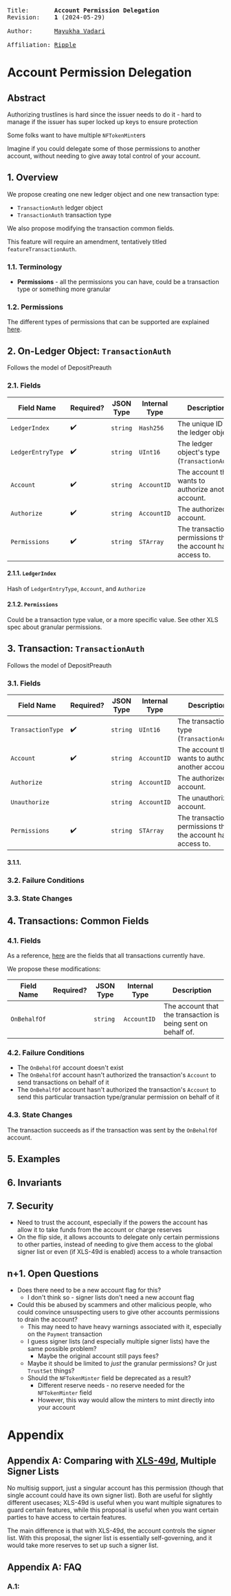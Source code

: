 <pre>
Title:       <b>Account Permission Delegation</b>
Revision:    <b>1</b> (2024-05-29)

Author:      <a href="mailto:mvadari@ripple.com">Mayukha Vadari</a>

Affiliation: <a href="https://ripple.com">Ripple</a>
</pre>

# Account Permission Delegation

## Abstract

Authorizing trustlines is hard since the issuer needs to do it - hard to manage if the issuer has super locked up keys to ensure protection

Some folks want to have multiple `NFTokenMint`ers

Imagine if you could delegate some of those permissions to another account, without needing to give away total control of your account.

## 1. Overview

We propose creating one new ledger object and one new transaction type:
* `TransactionAuth` ledger object
* `TransactionAuth` transaction type

We also propose modifying the transaction common fields.

This feature will require an amendment, tentatively titled `featureTransactionAuth`.

### 1.1. Terminology

* **Permissions** - all the permissions you can have, could be a transaction type or something more granular

### 1.2. Permissions

The different types of permissions that can be supported are explained [here](https://gist.github.com/mvadari/a8d76f0c4e3aa54eb765f08bcacc5316).

## 2. On-Ledger Object: `TransactionAuth`

Follows the model of DepositPreauth

### 2.1. Fields

| Field Name | Required? | JSON Type | Internal Type | Description |
|------------|-----------|-----------|---------------|-------------|
|`LedgerIndex`| ✔️|`string`|`Hash256`|The unique ID of the ledger object.|
|`LedgerEntryType`| ✔️|`string`|`UInt16`|The ledger object's type (`TransactionAuth`)|
|`Account`| ✔️|`string`|`AccountID`|The account that wants to authorize another account.|
|`Authorize`| ✔️|`string`|`AccountID`|The authorized account.|
|`Permissions`| ✔️|`string`|`STArray`|The transaction permissions that the account has access to.|

#### 2.1.1. `LedgerIndex`

Hash of `LedgerEntryType`, `Account`, and `Authorize`

#### 2.1.2. `Permissions`

Could be a transaction type value, or a more specific value. See other XLS spec about granular permissions.

## 3. Transaction: `TransactionAuth`

Follows the model of DepositPreauth

### 3.1. Fields

| Field Name | Required? | JSON Type | Internal Type | Description |
|------------|-----------|-----------|---------------|-------------|
|`TransactionType`| ✔️|`string`|`UInt16`|The transaction type (`TransactionAuth`).|
|`Account`| ✔️|`string`|`AccountID`|The account that wants to authorize another account.|
|`Authorize`| |`string`|`AccountID`|The authorized account.|
|`Unauthorize`| |`string`|`AccountID`|The unauthorized account.|
|`Permissions`| ✔️|`string`|`STArray`|The transaction permissions that the account has access to.|

#### 3.1.1. 

### 3.2. Failure Conditions

### 3.3. State Changes

## 4. Transactions: Common Fields

### 4.1. Fields

As a reference, [here](https://xrpl.org/docs/references/protocol/transactions/common-fields/) are the fields that all transactions currently have.

<!--There are too many and I didn't want to list them all, it cluttered up the spec - but maybe it can be a collapsed section?-->

We propose these modifications:

| Field Name | Required? | JSON Type | Internal Type | Description |
|------------|-----------|-----------|---------------|-------------|
|`OnBehalfOf`| |`string`|`AccountID`|The account that the transaction is being sent on behalf of.|

### 4.2. Failure Conditions

* The `OnBehalfOf` account doesn't exist
* The `OnBehalfOf` account hasn't authorized the transaction's `Account` to send transactions on behalf of it
* The `OnBehalfOf` account hasn't authorized the transaction's `Account` to send this particular transaction type/granular permission on behalf of it

### 4.3. State Changes

The transaction succeeds as if the transaction was sent by the `OnBehalfOf` account. 

## 5. Examples

## 6. Invariants

## 7. Security

* Need to trust the account, especially if the powers the account has allow it to take funds from the account or charge reserves
* On the flip side, it allows accounts to delegate only certain permissions to other parties, instead of needing to give them access to the global signer list or even (if XLS-49d is enabled) access to a whole transaction

## n+1. Open Questions

* Does there need to be a new account flag for this?
	* I don't think so - signer lists don't need a new account flag
* Could this be abused by scammers and other malicious people, who could convince unsuspecting users to give other accounts permissions to drain the account?
	* This may need to have heavy warnings associated with it, especially on the `Payment` transaction
	* I guess signer lists (and especially multiple signer lists) have the same possible problem?
		* Maybe the original account still pays fees?
	* Maybe it should be limited to _just_ the granular permissions? Or just `TrustSet` things?
	* Should the `NFTokenMinter` field be deprecated as a result?
		* Different reserve needs - no reserve needed for the `NFTokenMinter` field
		* However, this way would allow the minters to mint directly into your account

# Appendix

## Appendix A: Comparing with [XLS-49d](https://github.com/XRPLF/XRPL-Standards/discussions/144), Multiple Signer Lists

No multisig support, just a singular account has this permission (though that single account could have its own signer list). Both are useful for slightly different usecases; XLS-49d is useful when you want multiple signatures to guard certain features, while this proposal is useful when you want certain parties to have access to certain features.

The main difference is that with XLS-49d, the account controls the  signer list. With this proposal, the signer list is essentially self-governing, and it would take more reserves to set up such a signer list.


## Appendix A: FAQ

### A.1: 

